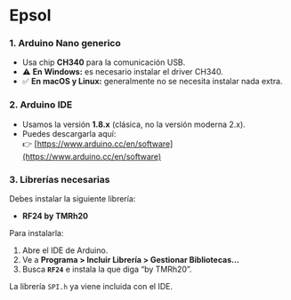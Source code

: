 # Epsol

### 1. Arduino Nano generico 
- Usa chip **CH340** para la comunicación USB.
- ⚠️ **En Windows:** es necesario instalar el driver CH340.
- ✅ **En macOS y Linux:** generalmente no se necesita instalar nada extra.

### 2. Arduino IDE
- Usamos la versión **1.8.x** (clásica, no la versión moderna 2.x).
- Puedes descargarla aquí:  
  👉 [https://www.arduino.cc/en/software](https://www.arduino.cc/en/software)

### 3. Librerías necesarias

Debes instalar la siguiente librería:

- **RF24 by TMRh20**

Para instalarla:
1. Abre el IDE de Arduino.
2. Ve a **Programa > Incluir Librería > Gestionar Bibliotecas...**
3. Busca **`RF24`** e instala la que diga “by TMRh20”.

La librería `SPI.h` ya viene incluida con el IDE.
